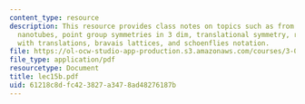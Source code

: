 ```yaml
---
content_type: resource
description: This resource provides class notes on topics such as from graphite to
  nanotubes, point group symmetries in 3 dim, translational symmetry, rotations compatible
  with translations, bravais lattices, and schoenflies notation.
file: https://ol-ocw-studio-app-production.s3.amazonaws.com/courses/3-012-fundamentals-of-materials-science-fall-2005/61218c8dfc423827a3478ad48276187b_lec15b.pdf
file_type: application/pdf
resourcetype: Document
title: lec15b.pdf
uid: 61218c8d-fc42-3827-a347-8ad48276187b
---
```

